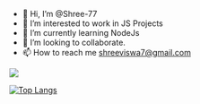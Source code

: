- 👋 Hi, I’m @Shree-77
- 👀 I’m interested to work in JS Projects
- 🌱 I’m currently learning NodeJs
- 💞️ I’m looking to collaborate.
- 📫 How to reach me shreeviswa7@gmail.com


<picture>
  <source
    srcset="https://github-readme-stats.vercel.app/api?username=Shree-77&show_icons=true&title_color=ff69b4&text_color=ffb447&icon_color=50e3c2&border_color=4a90e2&bg_color=2d3748&hide_border=false&theme=default&cache_seconds=1800&locale=en&border_radius=12"
    media="(prefers-color-scheme: dark)"
  />
  <source
    srcset="https://github-readme-stats.vercel.app/api?username=Shree-77&show_icons=true&title_color=ff69b4&text_color=333&icon_color=50e3c2&border_color=4a90e2&bg_color=fff&hide_border=false&theme=default&cache_seconds=1800&locale=en&border_radius=12"
    media="(prefers-color-scheme: light), (prefers-color-scheme: no-preference)"
  />
  <img src="https://github-readme-stats.vercel.app/api?username=Shree-77&show_icons=true&title_color=ff69b4&text_color=333&icon_color=50e3c2&border_color=4a90e2&bg_color=fff&hide_border=false&theme=default&cache_seconds=1800&locale=en&border_radius=12" />
</picture>


[![Top Langs](https://github-readme-stats.vercel.app/api/top-langs/?username=Shree-77layout=compact)](https://github.com/Shree-77/Shree-77)



<!---
Shree-77/Shree-77 is a ✨ special ✨ repository because its `README.md` (this file) appears on your GitHub profile.
You can click the Preview link to take a look at your changes.
--->
